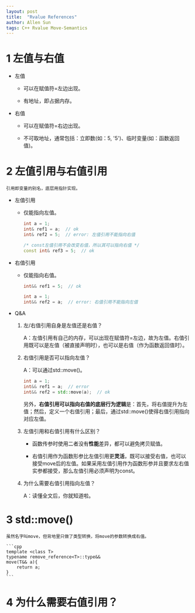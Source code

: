 ```yaml
---
layout: post
title:  "Rvalue References"
author: Allen Sun
tags: C++ Rvalue Move-Semantics
---
```


# 1 左值与右值

- 左值

    - 可以在赋值符=左边出现。

    - 有地址，即占据内存。

- 右值

    - 可以在赋值符=右边出现。

    - 不可取地址，通常包括：立即数(如：5, '5')、临时变量(如：函数返回值)。

# 2 左值引用与右值引用

    引用即变量的别名，底层用指针实现。

- 左值引用

    - 仅能指向左值。

        ```cpp
        int a = 1;
        int& ref1 = a;  // ok
        int& ref2 = 5;  // error: 左值引用不能指向右值

        /* const左值引用不会改变右值，所以其可以指向右值 */
        const int& ref3 = 5;  // ok
        ```

- 右值引用

    - 仅能指向右值。

        ```cpp
        int&& ref1 = 5;  // ok

        int a = 1;
        int&& ref2 = a;  // error: 右值引用不能指向左值
        ```

- Q&A

    1. 左/右值引用自身是左值还是右值？

        A：左值引用有自己的内存，可以出现在赋值符=左边，故为左值。右值引用既可以是左值（被直接声明时），也可以是右值（作为函数返回值时）。

    2. 右值引用是否可以指向左值？

        A：可以通过std::move()。

        ```cpp
        int a = 1;
        int&& ref1 = a;  // error
        int&& ref2 = std::move(a);  // ok
        ```

        另外，**右值引用可以指向右值的底层行为逻辑**是：首先，将右值提升为左值；然后，定义一个右值引用；最后，通过std::move()使得右值引用指向对应左值。

    3. 左值引用和右值引用有什么区别？

        - 函数传参时使用二者没有**性能**差异，都可以避免拷贝赋值。

        - 右值引用作为函数形参比左值引用更**灵活**，既可以接受右值，也可以接受move后的左值。如果采用左值引用作为函数形参并且要求左右值实参都接受，那么左值引用必须声明为const。

    4. 为什么需要右值引用指向左值？

        A：读懂全文后，你就知道啦。

# 3 std::move()

    虽然名字叫move，但背地里只做了类型转换，将move的参数转换成右值。

    ```cpp
    template <class T>
    typename remove_reference<T>::type&&
    move(T&& a){
        return a;
    }
    ```

# 4 为什么需要右值引用？

